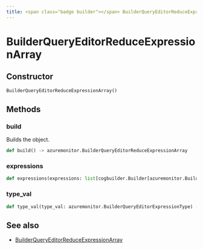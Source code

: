 ```yaml
---
title: <span class="badge builder"></span> BuilderQueryEditorReduceExpressionArray
---
```

# <span class="badge builder"></span> BuilderQueryEditorReduceExpressionArray

## Constructor

```python
BuilderQueryEditorReduceExpressionArray()
```
## Methods

### <span class="badge object-method"></span> build

Builds the object.

```python
def build() -> azuremonitor.BuilderQueryEditorReduceExpressionArray
```

### <span class="badge object-method"></span> expressions

```python
def expressions(expressions: list[cogbuilder.Builder[azuremonitor.BuilderQueryEditorReduceExpression]]) -> typing.Self
```

### <span class="badge object-method"></span> type_val

```python
def type_val(type_val: azuremonitor.BuilderQueryEditorExpressionType) -> typing.Self
```

## See also

 * <span class="badge object-type-class"></span> [BuilderQueryEditorReduceExpressionArray](./object-BuilderQueryEditorReduceExpressionArray.md)
